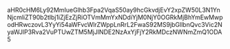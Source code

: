 aHR0cHM6Ly92MmIueGlhb3Fpa2VqaS50ay9hcGkvdjEvY2xpZW50L3N1YnNjcmliZT90b2tlbj1iZjEzZjRiOTVmMmYxNDdiYjM0NjY0OGRkMjBhYmEwMwpodHRwczovL3YyYi54aWFvcWlrZWppLnRrL2FwaS92MS9jbGllbnQvc3Vic2NyaWJlP3Rva2VuPTUwZTM5MjJlNDE2NzAxYjFjY2RkMDczNWNmZmQ1ODA5
